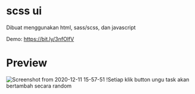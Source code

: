 # scss ui
Dibuat menggunakan html, sass/scss, dan javascript

Demo: https://bit.ly/3nfOlfV

# Preview
![Screenshot from 2020-12-11 15-57-51](https://user-images.githubusercontent.com/68319083/101883397-c84eba00-3bc9-11eb-81d9-750dccd30230.png)
!Setiap klik button ungu task akan bertambah secara random
